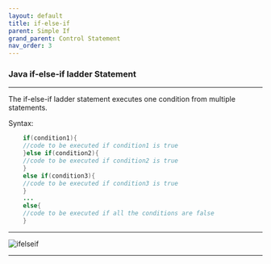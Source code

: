 ```yaml
---
layout: default
title: if-else-if
parent: Simple If
grand_parent: Control Statement
nav_order: 3
---
```

### Java if-else-if ladder Statement

------
The if-else-if ladder statement executes one condition from multiple statements.

Syntax:
```java
    if(condition1){  
    //code to be executed if condition1 is true  
    }else if(condition2){  
    //code to be executed if condition2 is true  
    }  
    else if(condition3){  
    //code to be executed if condition3 is true  
    }  
    ...  
    else{  
    //code to be executed if all the conditions are false  
    }  
```

-----

![ifelseif](https://static.javatpoint.com/cpages/images/elseifladder.png)

----

